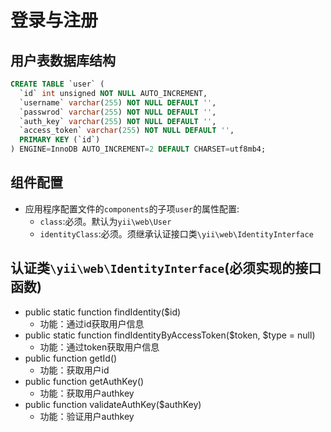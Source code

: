 # 登录与注册

## 用户表数据库结构
```sql
CREATE TABLE `user` (
  `id` int unsigned NOT NULL AUTO_INCREMENT,
  `username` varchar(255) NOT NULL DEFAULT '',
  `passwrod` varchar(255) NOT NULL DEFAULT '',
  `auth_key` varchar(255) NOT NULL DEFAULT '',
  `access_token` varchar(255) NOT NULL DEFAULT '',
  PRIMARY KEY (`id`)
) ENGINE=InnoDB AUTO_INCREMENT=2 DEFAULT CHARSET=utf8mb4;
```

## 组件配置
* 应用程序配置文件的`components`的子项`user`的属性配置:
    * `class`:必须。默认为`yii\web\User`
    * `identityClass`:必须。须继承认证接口类`\yii\web\IdentityInterface`

## 认证类`\yii\web\IdentityInterface`(必须实现的接口函数)
* public static function findIdentity($id)
    * 功能：通过id获取用户信息
* public static function findIdentityByAccessToken($token, $type = null)
    * 功能：通过token获取用户信息
* public function getId()
    * 功能：获取用户id
* public function getAuthKey()
    * 功能：获取用户authkey
* public function validateAuthKey($authKey)
    * 功能：验证用户authkey 